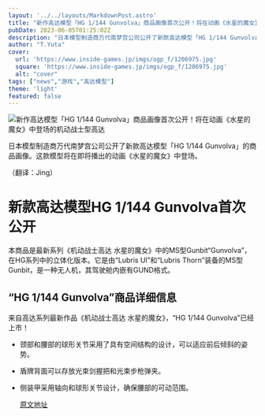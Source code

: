 ```yaml
---
layout: '../../layouts/MarkdownPost.astro'
title: "新作高达模型「HG 1/144 Gunvolva」商品画像首次公开！将在动画《水星的魔女》中登场的机动战士型高达"
pubDate: 2023-06-05T01:25:02Z
description: "日本模型制造商万代南梦宫公司公开了新款高达模型「HG 1/144 Gunvolva」的商品画像。这款模型将在即将播出的动画《水星的魔女》中登场。"
author: "T.Yuta"
cover:
  url: 'https://www.inside-games.jp/imgs/ogp_f/1206975.jpg'
  square: 'https://www.inside-games.jp/imgs/ogp_f/1206975.jpg'
  alt: "cover"
tags: ["news","游戏","高达模型"]
theme: 'light'
featured: false
---
```


![新作高达模型「HG 1/144 Gunvolva」商品画像首次公开！将在动画《水星的魔女》中登场的机动战士型高达](https://www.inside-games.jp/imgs/ogp_f/1206975.jpg) 

日本模型制造商万代南梦宫公司公开了新款高达模型「HG 1/144 Gunvolva」的商品画像。这款模型将在即将播出的动画《水星的魔女》中登场。

（翻译：Jing）

<figure class="ctms-editor-twitter"><blockquote class="twitter-tweet" data-conversation=""><a href="https://twitter.com/HobbySite/status/1665275116878721024"></a></blockquote><script async="" charset="utf-8" src="https://platform.twitter.com/widgets.js"></script></figure>

# 新款高达模型HG 1/144 Gunvolva首次公开

本商品是最新系列《机动战士高达 水星的魔女》中的MS型Gunbit“Gunvolva”，在HG系列中的立体化版本。它是由“Lubris Ul”和“Lubris Thorn”装备的MS型Gunbit，是一种无人机，其驾驶舱内嵌有GUND格式。

## “HG 1/144 Gunvolva”商品详细信息

来自高达系列最新作品《机动战士高达 水星的魔女》，“HG 1/144 Gunvolva”已经上市！
- 颈部和腰部的球形关节采用了具有空间结构的设计，可以适应前后倾斜的姿势。
- 盾牌背面可以存放光束剑握把和光束步枪弹夹。
- 侧装甲采用轴向和球形关节设计，确保腰部的可动范围。

  [原文地址](https://www.inside-games.jp/article/2023/06/05/146359.html)